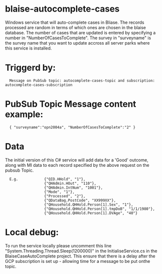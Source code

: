 # blaise-autocomplete-cases

Windows service that will auto-complete cases in Bliase.  The records processed are random in terms of which ones are chosen in the blaise database. The number of cases that are updated is entered by specifying a number in "NumberOfCasesToComplete".  The survey in "surveyname" is the survey name that you want to update accross all server parks where this service is installed.

# Triggerd by:
    
      Message on PubSub topic: autocomplete-cases-topic and subscription: autocomplete-cases-subscription

# PubSub Topic Message content example:

      { "surveyname":"opn2004a", "NumberOfCasesToComplete":"2" }

# Data

  The initial version of this C# service will add data for a 'Good' outcome, along with MI data to each record specified by the above request on the pubsub Topic.

      E.g.            {"QID.HHold", "1"},
                      {"QHAdmin.HOut", "110"},
                      {"QHAdmin.IntNum", "1001"},
                      {"Mode", "1"},
                      {"Processed", "2"},
                      {"QDataBag.PostCode", "XX999XX"},
                      {"QHousehold.QHHold.Person[1].Sex", "1"},
                      {"QHousehold.QHHold.Person[1].tmpDoB", "1/1/1980"},
                      {"QHousehold.QHHold.Person[1].DVAge", "40"}


# Local debug:

To run the service locally please uncomment this line "System.Threading.Thread.Sleep(1200000)" in the InitialiseService.cs in the BlaiseCaseAutoComplete project.  This ensure that there is a delay after the GCP subscription is set up - allowing time for a message to be put onthe topic.  



